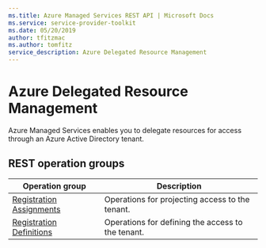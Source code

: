 ```yaml
---
ms.title: Azure Managed Services REST API | Microsoft Docs
ms.service: service-provider-toolkit
ms.date: 05/20/2019
author: tfitzmac
ms.author: tomfitz
service_description: Azure Delegated Resource Management
---
```


# Azure Delegated Resource Management

Azure Managed Services enables you to delegate resources for access through an Azure Active Directory tenant.

## REST operation groups

| Operation group                                 | Description |
|-------------------------------------------------|-------------|
| [Registration Assignments](xref:management.azure.com.managedservices.registrationassignments) | Operations for projecting access to the tenant. |
| [Registration Definitions](xref:management.azure.com.managedservices.registrationdefinitions) | Operations for defining the access to the tenant. |


